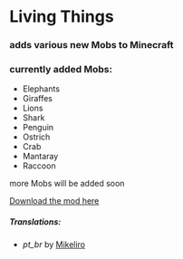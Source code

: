 # Living Things

### adds various new Mobs to Minecraft

### currently added Mobs:

  - Elephants
  - Giraffes
  - Lions
  - Shark
  - Penguin
  - Ostrich
  - Crab
  - Mantaray
  - Raccoon
   
  
  
more Mobs will be added soon

[Download the mod here](https://www.curseforge.com/minecraft/mc-mods/living-things)


##### Translations:
 - *pt_br* by [Mikeliro](https://github.com/Mikeliro)